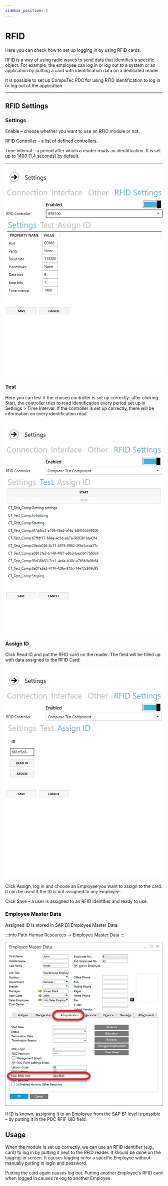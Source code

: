 ```yaml
---
sidebar_position: 3
---
```


# RFID

Here you can check how to set up logging in by using RFID cards.

RFID is a way of using radio waves to send data that identifies a specific object. For example, the employee can log in or log out to a system or an application by putting a card with identification data on a dedicated reader.

It is possible to set up CompuTec PDC for using RFID identification to log in or log out of the application.

---

## RFID Settings

### Settings

Enable – choose whether you want to use an RFID module or not.

RFID Controller – a list of defined controllers.

Time interval – a period after which a reader reads an identification. It is set up to 1400 (1,4 seconds) by default.

![PDC RFID Settings](./media/rfid/settings.webp)

### Test

Here you can test if the chosen controller is set up correctly: after clicking Start, the controller tries to read identification every period set up in Settings > Time Interval. If the controller is set up correctly, there will be information on every identification read.

![RFID Test](./media/rfid/test.webp)

### Assign ID

Click Read ID and put the RFID card on the reader. The field will be filled up with data assigned to the RFID Card:

![RFID Assign Filled](./media/rfid/assign.webp)

Click Assign, log in and choose an Employee you want to assign to the card. It can be used if the ID is not assigned to any Employee.

Click Save – a user is assigned to an RFID identifier and ready to use.

### Employee Master Data

Assigned ID is stored in SAP B1 Employee Master Data:

:::info Path
    Human Resources → Employee Master Data
:::

![PDC RFID Settings](./media/rfid/employee-settings.webp)

If ID is known, assigning it to an Employee from the SAP B1 level is possible – by putting it in the PDC RFIF UID field.

## Usage

When the module is set up correctly, we can use an RFID identifier (e.g., card) to log in by putting it next to the RFID reader. It should be done on the logging-in screen. It causes logging in for a specific Employee without manually putting in login and password.

Putting the card again causes log out. Putting another Employee's RFID card when logged in causes re-log to another Employee.
